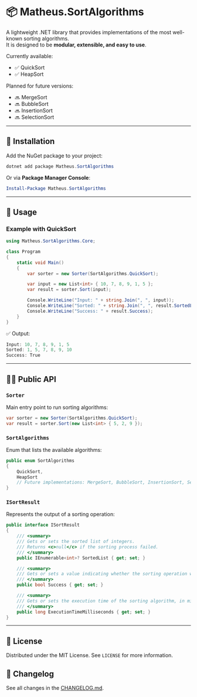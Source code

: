 ﻿# 📦 Matheus.SortAlgorithms  

A lightweight .NET library that provides implementations of the most well-known sorting algorithms.  
It is designed to be **modular, extensible, and easy to use**.  

Currently available:

- ✅ QuickSort  
- ✅ HeapSort  

Planned for future versions:  

- 🔜 MergeSort  
- 🔜 BubbleSort  
- 🔜 InsertionSort  
- 🔜 SelectionSort  

---

## 🚀 Installation  

Add the NuGet package to your project:  

```powershell
dotnet add package Matheus.SortAlgorithms
```

Or via **Package Manager Console**:  

```powershell
Install-Package Matheus.SortAlgorithms
```

---

## 📖 Usage  

### Example with QuickSort  

```csharp
using Matheus.SortAlgorithms.Core;

class Program
{
    static void Main()
    {
        var sorter = new Sorter(SortAlgorithms.QuickSort);

        var input = new List<int> { 10, 7, 8, 9, 1, 5 };
        var result = sorter.Sort(input);

        Console.WriteLine("Input: " + string.Join(", ", input));
        Console.WriteLine("Sorted: " + string.Join(", ", result.SortedList));
        Console.WriteLine("Success: " + result.Success);
    }
}
```

✅ Output:  

```csharp
Input: 10, 7, 8, 9, 1, 5
Sorted: 1, 5, 7, 8, 9, 10
Success: True
```

---

## 🧑‍💻 Public API  

### `Sorter`  

Main entry point to run sorting algorithms:  

```csharp
var sorter = new Sorter(SortAlgorithms.QuickSort);
var result = sorter.Sort(new List<int> { 5, 2, 9 });
```

### `SortAlgorithms`  

Enum that lists the available algorithms:  

```csharp
public enum SortAlgorithms
{
    QuickSort,
    HeapSort
    // Future implementations: MergeSort, BubbleSort, InsertionSort, SelectionSort
}
```

### `ISortResult`  

Represents the output of a sorting operation:  

```csharp
public interface ISortResult
{
    /// <summary>
    /// Gets or sets the sorted list of integers.
    /// Returns <c>null</c> if the sorting process failed.
    /// </summary>
    public IEnumerable<int>? SortedList { get; set; }

    /// <summary>
    /// Gets or sets a value indicating whether the sorting operation was successful.
    /// </summary>
    public bool Success { get; set; }

    /// <summary>
    /// Gets or sets the execution time of the sorting algorithm, in milliseconds.
    /// </summary>
    public long ExecutionTimeMilliseconds { get; set; }
}
```

---

## 🧾 License  

Distributed under the MIT License. See `LICENSE` for more information.  

## 📑 Changelog

See all changes in the [CHANGELOG.md](./CHANGELOG.md).

